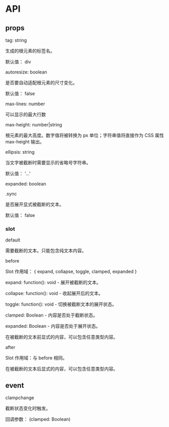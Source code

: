 # API

## props

tag: string

生成的根元素的标签名。

默认值： div

autoresize: boolean

是否要自动适配根元素的尺寸变化。

默认值： false

max-lines: number

可以显示的最大行数

max-height: number|string

根元素的最大高度。数字值将被转换为 px 单位；字符串值将直接作为 CSS 属性 max-height 输出。

ellipsis: string

当文字被截断时需要显示的省略号字符串。

默认值： '…'

expanded: boolean

.sync

是否展开显式被截断的文本。

默认值： false

### slot

default

需要截断的文本。只能包含纯文本内容。

before

Slot 作用域： { expand, collapse, toggle, clamped, expanded }

expand: function(): void - 展开被截断的文本。

collapse: function(): void - 收起展开后的文本。

toggle: function(): void - 切换被截断文本的展开状态。

clamped: Boolean - 内容是否处于截断状态。

expanded: Boolean - 内容是否处于展开状态。

在被截断的文本前显式的内容，可以包含任意类型内容。

after

Slot 作用域：与 before 相同。

在被截断的文本后显式的内容，可以包含任意类型内容。

## event

clampchange

截断状态变化时触发。

回调参数： (clamped: Boolean)
